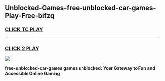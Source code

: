 
## Unblocked-Games-free-unblocked-car-games-Play-Free-bifzq
<h3>
<a href="https://premium76.site?title=free-unblocked-car-games&ref=09A">CLICK TO PLAY</a></h3>
<hr>

<h3>
<a href="https://premium76.site?title=free-unblocked-car-games&ref=09A">CLICK 2 PLAY</a>
  
</h3>

<a href="https://premium76.site?title=free-unblocked-car-games&ref=09A"><img src="https://clearcache.store/games.png"></a>


**free-unblocked-car-games games unblocked: Your Gateway to Fun and Accessible Online Gaming**
